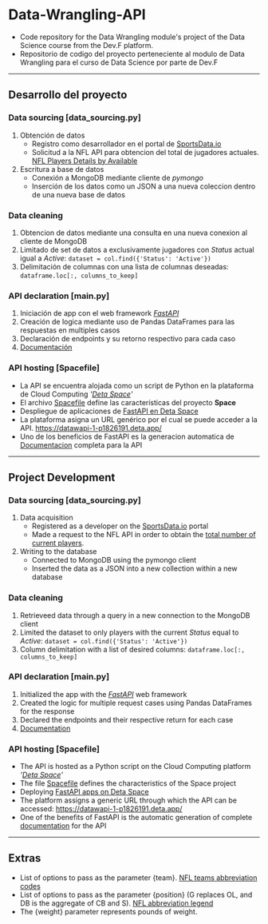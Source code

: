 # Data-Wrangling-API
- Code repository for the Data Wrangling module's project of the Data Science course from the Dev.F platform.
- Repositorio de codigo del proyecto perteneciente al modulo de Data Wrangling para el curso de Data Science por parte de Dev.F
--- 

## Desarrollo del proyecto

### Data sourcing [data_sourcing.py]
1. Obtención de datos
	- Registro como desarrollador en el portal de [SportsData.io](https://sportsdata.io/developers/api-documentation/nfl#/sports-data)
	- Solicitud a la NFL API para obtencion del total de jugadores actuales. [NFL Players Details by Available](https://api.sportsdata.io/v3/nfl/scores/json/Players?key=76ef6fbf494e4afabcfdb8669644c1cf)
2. Escritura a base de datos
	- Conexión a MongoDB mediante cliente de *pymongo*
 	- Inserción de los datos como un JSON a una nueva coleccion dentro de una nueva base de datos

### Data cleaning
1. Obtencion de datos mediante una consulta en una nueva conexion al cliente de MongoDB
2. Limitado de set de datos a exclusivamente jugadores con *Status* actual igual a *Active*: `dataset = col.find({'Status': 'Active'})`
3. Delimitación de columnas con una lista de columnas deseadas: `dataframe.loc[:, columns_to_keep]`

### API declaration [main.py]
1. Iniciación de app con el web framework *[FastAPI](https://fastapi.tiangolo.com/)*
2. Creación de logica mediante uso de Pandas DataFrames para las respuestas en multiples casos
3. Declaración de endpoints y su retorno respectivo para cada caso
4. [Documentación](https://datawapi-1-p1826191.deta.app/docs)

### API hosting [Spacefile]
- La API se encuentra alojada como un script de Python en la plataforma de Cloud Computing *'[Deta Space](https://deta.space/)'*
- El archivo [Spacefile](https://deta.space/docs/en/build/reference/spacefile) define las características del proyecto **Space**
- Despliegue de aplicaciones de [FastAPI en Deta Space](https://fastapi.tiangolo.com/deployment/deta/)
- La plataforma asigna un URL genérico por el cual se puede acceder a la API. https://datawapi-1-p1826191.deta.app/
- Uno de los beneficios de FastAPI es la generacion automatica de [Documentacion](https://datawapi-1-p1826191.deta.app/docs) completa para la API

---


## Project Development
### Data sourcing [data_sourcing.py]
1. Data acquisition
	- Registered as a developer on the [SportsData.io](https://sportsdata.io/developers/api-documentation/nfl#/sports-data) portal
	- Made a request to the NFL API in order to obtain the [total number of current players](https://api.sportsdata.io/v3/nfl/scores/json/Players?key=76ef6fbf494e4afabcfdb8669644c1cf).
2. Writing to the database
	- Connected to MongoDB using the pymongo client
	- Inserted the data as a JSON into a new collection within a new database

### Data cleaning
1. Retrieveed data through a query in a new connection to the MongoDB client
2. Limited the dataset to only players with the current *Status* equal to *Active*: `dataset = col.find({'Status': 'Active'})`
3. Column delimitation with a list of desired columns: `dataframe.loc[:, columns_to_keep]`


### API declaration [main.py]
1. Initialized the app with the *[FastAPI](https://fastapi.tiangolo.com/)* web framework
2. Created the logic for multiple request cases using Pandas DataFrames for the response
3. Declared the endpoints and their respective return for each case
4. [Documentation](https://datawapi-1-p1826191.deta.app/docs)


### API hosting [Spacefile]
- The API is hosted as a Python script on the Cloud Computing platform *'[Deta Space](https://deta.space/)'*
- The file [Spacefile](https://deta.space/docs/en/build/reference/spacefile) defines the characteristics of the Space project
- Deploying [FastAPI apps on Deta Space](https://fastapi.tiangolo.com/deployment/deta/)
- The platform assigns a generic URL through which the API can be accessed: https://datawapi-1-p1826191.deta.app/
- One of the benefits of FastAPI is the automatic generation of complete [documentation](https://datawapi-1-p1826191.deta.app/docs) for the API

---

## Extras
- List of options to pass as the parameter {team}. [NFL teams abbreviation codes](https://operations.nfl.com/the-rules/2022-nfl-rulebook/#abbreviation-codes)
- List of options to pass as the parameter {position} (G replaces OL, and DB is the aggregate of CB and S). [NFL abbreviation legend](https://newsday.sportsdirectinc.com/football/nfl-matchups-glossary.aspx)
- The {weight} parameter represents pounds of weight.
